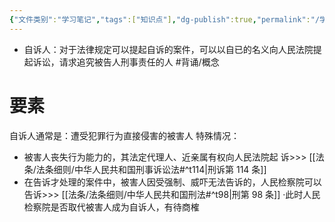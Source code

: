 ```yaml
---
{"文件类别":"学习笔记","tags":["知识点"],"dg-publish":true,"permalink":"/学习笔记/知识点cheese/自诉人/","dgPassFrontmatter":true,"created":"2024-09-14T14:43:09.544+08:00","updated":"2024-09-30T11:35:30.339+08:00"}
---
```


- 自诉人：对于法律规定可以提起自诉的案件，可以以自已的名义向人民法院提起诉讼，请求追究被告人刑事责任的人 #背诵/概念 
# 要素
自诉人通常是：遭受犯罪行为直接侵害的被害人
特殊情况：
- 被害人丧失行为能力的，其法定代理人、近亲属有权向人民法院起
诉>>> [[法条/法条细则/中华人民共和国刑事诉讼法#^t114\|刑诉第 114 条]]
- 在告诉才处理的案件中，被害人因受强制、威吓无法告诉的，人民检察院可以告诉>>> [[法条/法条细则/中华人民共和国刑法#^t98\|刑第 98 条]]
·此时人民检察院是否取代被害人成为自诉人，有待商榷